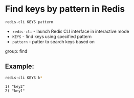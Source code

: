 # Find keys by pattern in Redis

```bash
redis-cli KEYS pattern
```

- `redis-cli` - launch Redis CLI interface in interactive mode
- `KEYS` - find keys using specified pattern
- `pattern` - patter to search keys based on

group: find

## Example: 
```bash
redis-cli KEYS k*

```
```
1) "key2"
2) "key1"
```

